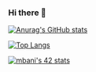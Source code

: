 ### Hi there 👋
[![Anurag's GitHub stats](https://github-readme-stats.vercel.app/api?username=mbani01&count_private=true&show_icons=true&theme=radical)](https://github.com/anuraghazra/github-readme-stats)

[![Top Langs](https://github-readme-stats.vercel.app/api/top-langs/?username=mbani01&count_private=true&show_icons=true&theme=radical&langs_count=3)](https://github.com/anuraghazra/github-readme-stats)

[![mbani's 42 stats](https://badge42.vercel.app/api/v2/cl1s0qnel000609lhnwxnq4ft/stats?cursusId=21&coalitionId=78)](https://42.fr/en/homepage/)
